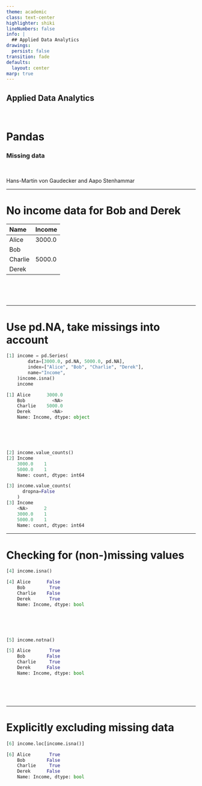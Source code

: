 ```yaml
---
theme: academic
class: text-center
highlighter: shiki
lineNumbers: false
info: |
  ## Applied Data Analytics
drawings:
  persist: false
transition: fade
defaults:
  layout: center
marp: true
---
```


## Applied Data Analytics

<br>

# Pandas

### Missing data

<br>

Hans-Martin von Gaudecker and Aapo Stenhammar

---

# No income data for Bob and Derek

<div class="grid grid-cols-3 gap-4">
<div>
</div>
<div>

| Name    | Income |
| :------ | :----- |
| Alice   | 3000.0 |
| Bob     |        |
| Charlie | 5000.0 |
| Derek   |        |

<br/>
<br/>
<br/>

</div>
<div>
</div>
</div>

---

# Use pd.NA, take missings into account

<div class="grid grid-cols-5 gap-4">
<div class="col-span-3">

```python
[1] income = pd.Series(
        data=[3000.0, pd.NA, 5000.0, pd.NA],
        index=["Alice", "Bob", "Charlie", "Derek"],
        name="Income",
    )income.isna()
    income

[1] Alice      3000.0
    Bob          <NA>
    Charlie    5000.0
    Derek        <NA>
    Name: Income, dtype: object
```
<br/>
<br/>
<br/>

</div>
<div class="col-span-2">

```python
[2] income.value_counts()
[2] Income
    3000.0    1
    5000.0    1
    Name: count, dtype: int64

[3] income.value_counts(
      dropna=False
    )
[3] Income
    <NA>      2
    3000.0    1
    5000.0    1
    Name: count, dtype: int64
```
</div>
</div>


---

# Checking for (non-)missing values

<div class="grid grid-cols-2 gap-20">
<div>

```python
[4] income.isna()

[4] Alice      False
    Bob         True
    Charlie    False
    Derek       True
    Name: Income, dtype: bool
```

<br/>
<br/>
<br/>
</div>
<div>

```python
[5] income.notna()

[5] Alice       True
    Bob        False
    Charlie     True
    Derek      False
    Name: Income, dtype: bool
```

<br/>
<br/>
<br/>
</div>
</div>

---

# Explicitly excluding missing data

```python
[6] income.loc[income.isna()]

[6] Alice       True
    Bob        False
    Charlie     True
    Derek      False
    Name: Income, dtype: bool
```

